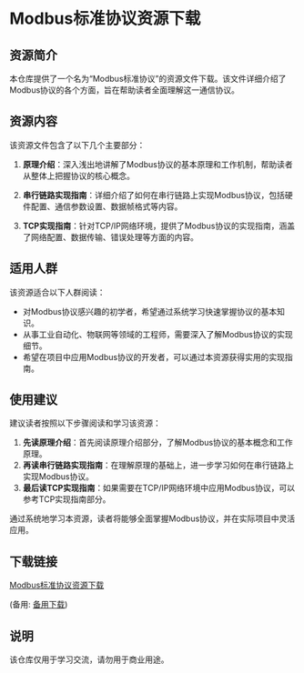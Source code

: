# Modbus标准协议资源下载

## 资源简介

本仓库提供了一个名为“Modbus标准协议”的资源文件下载。该文件详细介绍了Modbus协议的各个方面，旨在帮助读者全面理解这一通信协议。

## 资源内容

该资源文件包含了以下几个主要部分：

1. **原理介绍**：深入浅出地讲解了Modbus协议的基本原理和工作机制，帮助读者从整体上把握协议的核心概念。

2. **串行链路实现指南**：详细介绍了如何在串行链路上实现Modbus协议，包括硬件配置、通信参数设置、数据帧格式等内容。

3. **TCP实现指南**：针对TCP/IP网络环境，提供了Modbus协议的实现指南，涵盖了网络配置、数据传输、错误处理等方面的内容。

## 适用人群

该资源适合以下人群阅读：

- 对Modbus协议感兴趣的初学者，希望通过系统学习快速掌握协议的基本知识。
- 从事工业自动化、物联网等领域的工程师，需要深入了解Modbus协议的实现细节。
- 希望在项目中应用Modbus协议的开发者，可以通过本资源获得实用的实现指南。

## 使用建议

建议读者按照以下步骤阅读和学习该资源：

1. **先读原理介绍**：首先阅读原理介绍部分，了解Modbus协议的基本概念和工作原理。
2. **再读串行链路实现指南**：在理解原理的基础上，进一步学习如何在串行链路上实现Modbus协议。
3. **最后读TCP实现指南**：如果需要在TCP/IP网络环境中应用Modbus协议，可以参考TCP实现指南部分。

通过系统地学习本资源，读者将能够全面掌握Modbus协议，并在实际项目中灵活应用。

## 下载链接
[Modbus标准协议资源下载](https://pan.quark.cn/s/a85dd42d0564) 

(备用: [备用下载](https://pan.baidu.com/s/1pezmMX249c222yu630MkxA?pwd=1234))

## 说明

该仓库仅用于学习交流，请勿用于商业用途。

